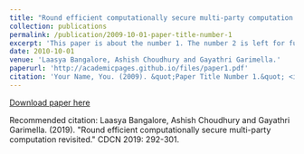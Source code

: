 ```yaml
---
title: "Round efficient computationally secure multi-party computation revisited"
collection: publications
permalink: /publication/2009-10-01-paper-title-number-1
excerpt: 'This paper is about the number 1. The number 2 is left for future work.'
date: 2010-10-01
venue: 'Laasya Bangalore, Ashish Choudhury and Gayathri Garimella.'
paperurl: 'http://academicpages.github.io/files/paper1.pdf'
citation: 'Your Name, You. (2009). &quot;Paper Title Number 1.&quot; <i>Journal 1</i>. 1(1).'
---
```

[Download paper here](http://academicpages.github.io/files/paper1.pdf)

Recommended citation: Laasya Bangalore, Ashish Choudhury and Gayathri Garimella. (2019). "Round efficient computationally secure multi-party computation revisited." CDCN 2019:  292-301.

